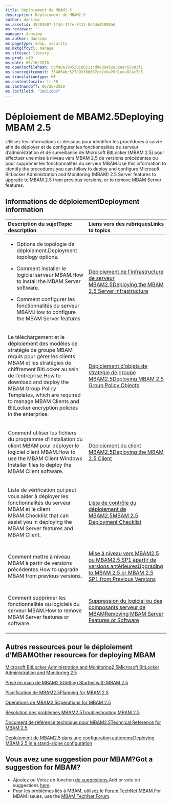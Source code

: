 ```yaml
---
title: Déploiement de MBAM2.5
description: Déploiement de MBAM2.5
author: dansimp
ms.assetid: 45403607-1f4d-42fe-8413-0d4da01808a6
ms.reviewer: ''
manager: dansimp
ms.author: dansimp
ms.pagetype: mdop, security
ms.mktglfcycl: manage
ms.sitesec: library
ms.prod: w10
ms.date: 06/16/2016
ms.openlocfilehash: 0cfa0a190530186211cd96884b2e32e9c65881f1
ms.sourcegitcommit: 354664bc527d93f80687cd2eba70d1eea024c7c3
ms.translationtype: MT
ms.contentlocale: fr-FR
ms.lasthandoff: 06/26/2020
ms.locfileid: "10811663"
---
```

# <span data-ttu-id="f87b9-103">Déploiement de MBAM2.5</span><span class="sxs-lookup"><span data-stu-id="f87b9-103">Deploying MBAM 2.5</span></span>


<span data-ttu-id="f87b9-104">Utilisez les informations ci-dessous pour identifier les procédures à suivre afin de déployer et de configurer les fonctionnalités de serveur d’administration et de surveillance de Microsoft BitLocker (MBAM 2,5) pour effectuer une mise à niveau vers MBAM 2,5 de versions précédentes ou pour supprimer les fonctionnalités du serveur MBAM.</span><span class="sxs-lookup"><span data-stu-id="f87b9-104">Use this information to identify the procedures you can follow to deploy and configure Microsoft BitLocker Administration and Monitoring (MBAM) 2.5 Server features to upgrade to MBAM 2.5 from previous versions, or to remove MBAM Server features.</span></span>

## <span data-ttu-id="f87b9-105">Informations de déploiement</span><span class="sxs-lookup"><span data-stu-id="f87b9-105">Deployment information</span></span>


<table>
<colgroup>
<col width="50%" />
<col width="50%" />
</colgroup>
<thead>
<tr class="header">
<th align="left"><span data-ttu-id="f87b9-106">Description du sujet</span><span class="sxs-lookup"><span data-stu-id="f87b9-106">Topic description</span></span></th>
<th align="left"><span data-ttu-id="f87b9-107">Liens vers des rubriques</span><span class="sxs-lookup"><span data-stu-id="f87b9-107">Links to topics</span></span></th>
</tr>
</thead>
<tbody>
<tr class="odd">
<td align="left"><ul>
<li><p><span data-ttu-id="f87b9-108">Options de topologie de déploiement.</span><span class="sxs-lookup"><span data-stu-id="f87b9-108">Deployment topology options.</span></span></p></li>
<li><p><span data-ttu-id="f87b9-109">Comment installer le logiciel serveur MBAM.</span><span class="sxs-lookup"><span data-stu-id="f87b9-109">How to install the MBAM Server software.</span></span></p></li>
<li><p><span data-ttu-id="f87b9-110">Comment configurer les fonctionnalités du serveur MBAM.</span><span class="sxs-lookup"><span data-stu-id="f87b9-110">How to configure the MBAM Server features.</span></span></p></li>
</ul></td>
<td align="left"><p><a href="deploying-the-mbam-25-server-infrastructure.md" data-raw-source="[Deploying the MBAM 2.5 Server Infrastructure](deploying-the-mbam-25-server-infrastructure.md)"><span data-ttu-id="f87b9-111">Déploiement de l'infrastructure de serveur MBAM2.5</span><span class="sxs-lookup"><span data-stu-id="f87b9-111">Deploying the MBAM 2.5 Server Infrastructure</span></span></a></p></td>
</tr>
<tr class="even">
<td align="left"><p><span data-ttu-id="f87b9-112">Le téléchargement et le déploiement des modèles de stratégie de groupe MBAM requis pour gérer les clients MBAM et les stratégies de chiffrement BitLocker au sein de l’entreprise.</span><span class="sxs-lookup"><span data-stu-id="f87b9-112">How to download and deploy the MBAM Group Policy Templates, which are required to manage MBAM Clients and BitLocker encryption policies in the enterprise.</span></span></p></td>
<td align="left"><p><a href="deploying-mbam-25-group-policy-objects.md" data-raw-source="[Deploying MBAM 2.5 Group Policy Objects](deploying-mbam-25-group-policy-objects.md)"><span data-ttu-id="f87b9-113">Déploiement d'objets de stratégie de groupe MBAM2.5</span><span class="sxs-lookup"><span data-stu-id="f87b9-113">Deploying MBAM 2.5 Group Policy Objects</span></span></a></p></td>
</tr>
<tr class="odd">
<td align="left"><p><span data-ttu-id="f87b9-114">Comment utiliser les fichiers du programme d’installation du client MBAM pour déployer le logiciel client MBAM.</span><span class="sxs-lookup"><span data-stu-id="f87b9-114">How to use the MBAM Client Windows Installer files to deploy the MBAM Client software.</span></span></p></td>
<td align="left"><p><a href="deploying-the-mbam-25-client.md" data-raw-source="[Deploying the MBAM 2.5 Client](deploying-the-mbam-25-client.md)"><span data-ttu-id="f87b9-115">Déploiement du client MBAM2.5</span><span class="sxs-lookup"><span data-stu-id="f87b9-115">Deploying the MBAM 2.5 Client</span></span></a></p></td>
</tr>
<tr class="even">
<td align="left"><p><span data-ttu-id="f87b9-116">Liste de vérification qui peut vous aider à déployer les fonctionnalités du serveur MBAM et le client MBAM.</span><span class="sxs-lookup"><span data-stu-id="f87b9-116">Checklist that can assist you in deploying the MBAM Server features and MBAM Client.</span></span></p></td>
<td align="left"><p><a href="mbam-25-deployment-checklist.md" data-raw-source="[MBAM 2.5 Deployment Checklist](mbam-25-deployment-checklist.md)"><span data-ttu-id="f87b9-117">Liste de contrôle du déploiement de MBAM2.5</span><span class="sxs-lookup"><span data-stu-id="f87b9-117">MBAM 2.5 Deployment Checklist</span></span></a></p></td>
</tr>
<tr class="odd">
<td align="left"><p><span data-ttu-id="f87b9-118">Comment mettre à niveau MBAM à partir de versions précédentes.</span><span class="sxs-lookup"><span data-stu-id="f87b9-118">How to upgrade MBAM from previous versions.</span></span></p></td>
<td align="left"><p><a href="upgrading-to-mbam-25-or-mbam-25-sp1-from-previous-versions.md" data-raw-source="[Upgrading to MBAM 2.5 or MBAM 2.5 SP1 from Previous Versions](upgrading-to-mbam-25-or-mbam-25-sp1-from-previous-versions.md)"><span data-ttu-id="f87b9-119">Mise à niveau vers MBAM2.5 ou MBAM2.5 SP1 àpartir de versions antérieures</span><span class="sxs-lookup"><span data-stu-id="f87b9-119">Upgrading to MBAM 2.5 or MBAM 2.5 SP1 from Previous Versions</span></span></a></p></td>
</tr>
<tr class="even">
<td align="left"><p><span data-ttu-id="f87b9-120">Comment supprimer les fonctionnalités ou logiciels du serveur MBAM.</span><span class="sxs-lookup"><span data-stu-id="f87b9-120">How to remove MBAM Server features or software.</span></span></p></td>
<td align="left"><p><a href="removing-mbam-server-features-or-software.md" data-raw-source="[Removing MBAM Server Features or Software](removing-mbam-server-features-or-software.md)"><span data-ttu-id="f87b9-121">Suppression du logiciel ou des composants serveur de MBAM</span><span class="sxs-lookup"><span data-stu-id="f87b9-121">Removing MBAM Server Features or Software</span></span></a></p></td>
</tr>
</tbody>
</table>

 

## <span data-ttu-id="f87b9-122">Autres ressources pour le déploiement d’MBAM</span><span class="sxs-lookup"><span data-stu-id="f87b9-122">Other resources for deploying MBAM</span></span>


[<span data-ttu-id="f87b9-123">Microsoft BitLocker Administration and Monitoring2.5</span><span class="sxs-lookup"><span data-stu-id="f87b9-123">Microsoft BitLocker Administration and Monitoring 2.5</span></span>](index.md)

[<span data-ttu-id="f87b9-124">Prise en main de MBAM2.5</span><span class="sxs-lookup"><span data-stu-id="f87b9-124">Getting Started with MBAM 2.5</span></span>](getting-started-with-mbam-25.md)

[<span data-ttu-id="f87b9-125">Planification de MBAM2.5</span><span class="sxs-lookup"><span data-stu-id="f87b9-125">Planning for MBAM 2.5</span></span>](planning-for-mbam-25.md)

[<span data-ttu-id="f87b9-126">Opérations de MBAM2.5</span><span class="sxs-lookup"><span data-stu-id="f87b9-126">Operations for MBAM 2.5</span></span>](operations-for-mbam-25.md)

[<span data-ttu-id="f87b9-127">Résolution des problèmes MBAM2.5</span><span class="sxs-lookup"><span data-stu-id="f87b9-127">Troubleshooting MBAM 2.5</span></span>](troubleshooting-mbam-25.md)

[<span data-ttu-id="f87b9-128">Document de référence technique pour MBAM2.5</span><span class="sxs-lookup"><span data-stu-id="f87b9-128">Technical Reference for MBAM 2.5</span></span>](technical-reference-for-mbam-25.md)

[<span data-ttu-id="f87b9-129">Déploiement de MBAM2.5 dans une configuration autonome</span><span class="sxs-lookup"><span data-stu-id="f87b9-129">Deploying MBAM 2.5 in a stand-alone configuration</span></span>](https://support.microsoft.com/kb/3046555)

## <span data-ttu-id="f87b9-130">Vous avez une suggestion pour MBAM?</span><span class="sxs-lookup"><span data-stu-id="f87b9-130">Got a suggestion for MBAM?</span></span>
- <span data-ttu-id="f87b9-131">Ajoutez ou Votez en fonction [de suggestions.](http://mbam.uservoice.com/forums/268571-microsoft-bitlocker-administration-and-monitoring)</span><span class="sxs-lookup"><span data-stu-id="f87b9-131">Add or vote on suggestions [here](http://mbam.uservoice.com/forums/268571-microsoft-bitlocker-administration-and-monitoring).</span></span> 
- <span data-ttu-id="f87b9-132">Pour les problèmes liés à MBAM, utilisez le [Forum TechNet MBAM](https://social.technet.microsoft.com/Forums/home?forum=mdopmbam).</span><span class="sxs-lookup"><span data-stu-id="f87b9-132">For MBAM issues, use the [MBAM TechNet Forum](https://social.technet.microsoft.com/Forums/home?forum=mdopmbam).</span></span>

 

 





